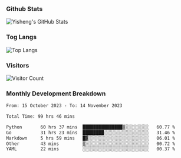 ### Github Stats
![Yisheng's GitHub Stats](https://github-readme-stats-9qabuvhk1-gongyisheng.vercel.app/api?username=gongyisheng&count_private=true&show_icons=true)
### Tog Langs
![Top Langs](https://github-readme-stats-9qabuvhk1-gongyisheng.vercel.app/api/top-langs/?username=gongyisheng&layout=compact)
### Visitors
![Visitor Count](https://profile-counter.glitch.me/gongyisheng/count.svg)
### Monthly Development Breakdown
<!--START_SECTION:waka-->

```txt
From: 15 October 2023 - To: 14 November 2023

Total Time: 99 hrs 46 mins

Python       60 hrs 37 mins  ███████████████▒░░░░░░░░░   60.77 %
Go           31 hrs 23 mins  ████████░░░░░░░░░░░░░░░░░   31.46 %
Markdown     5 hrs 59 mins   █▓░░░░░░░░░░░░░░░░░░░░░░░   06.01 %
Other        43 mins         ▒░░░░░░░░░░░░░░░░░░░░░░░░   00.72 %
YAML         22 mins         ░░░░░░░░░░░░░░░░░░░░░░░░░   00.37 %
```

<!--END_SECTION:waka-->
